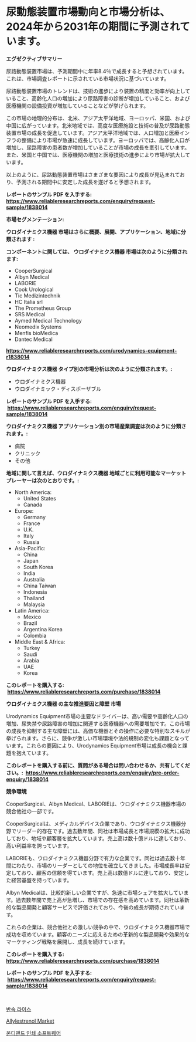<p><h1>尿動態装置市場動向と市場分析は、2024年から2031年の期間に予測されています。</h1></p><p><strong>エグゼクティブサマリー</strong></p>
<p><p>尿路動態装置市場は、予測期間中に年率8.4％で成長すると予想されています。これは、市場調査レポートに示されている市場状況に基づいています。</p><p>尿路動態装置市場のトレンドは、技術の進歩により装置の精度と効率が向上していること、高齢化人口の増加により尿路障害の診断が増加していること、および医療機関の設備投資が増加していることなどが挙げられます。</p><p>この市場の地理的分布は、北米、アジア太平洋地域、ヨーロッパ、米国、および中国に広がっています。北米地域では、高度な医療施設と技術の普及が尿路動態装置市場の成長を促進しています。アジア太平洋地域では、人口増加と医療インフラの整備により市場が急速に成長しています。ヨーロッパでは、高齢化人口が増加し、尿路障害の患者数が増加していることが市場の成長を牽引しています。また、米国と中国では、医療機関の増加と医療技術の進歩により市場が拡大しています。</p><p>以上のように、尿路動態装置市場はさまざまな要因により成長が見込まれており、予測される期間中に安定した成長を遂げると予想されます。</p></p>
<p><strong>レポートのサンプル PDF を入手する: <a href="https://www.reliableresearchreports.com/enquiry/request-sample/1838014">https://www.reliableresearchreports.com/enquiry/request-sample/1838014</a></strong></p>
<p><strong>市場セグメンテーション:</strong></p>
<p><strong> ウロダイナミクス機器 市場はさらに概要、展開、アプリケーション、地域に分類されます :</strong></p>
<p><strong>コンポーネントに関しては、 ウロダイナミクス機器 市場は次のように分類されます: &nbsp;</strong></p>
<p><ul><li>CooperSurgical</li><li>Albyn Medical</li><li>LABORIE</li><li>Cook Urological</li><li>Tic Medizintechnik</li><li>HC Italia srl</li><li>The Prometheus Group</li><li>SRS Medical</li><li>Aymed Medical Technology</li><li>Neomedix Systems</li><li>Menfis bioMedica</li><li>Dantec Medical</li></ul></p>
<p><strong><a href="https://www.reliableresearchreports.com/urodynamics-equipment-r1838014">https://www.reliableresearchreports.com/urodynamics-equipment-r1838014</a></strong></p>
<p><strong> ウロダイナミクス機器 タイプ別の市場分析は次のように分類されます。:</strong></p>
<p><ul><li>ウロダイナミクス機器</li><li>ウロダイナミック・ディスポーザブル</li></ul></p>
<p><strong>レポートのサンプル PDF を入手する: &nbsp;<a href="https://www.reliableresearchreports.com/enquiry/request-sample/1838014">https://www.reliableresearchreports.com/enquiry/request-sample/1838014</a></strong></p>
<p><strong> ウロダイナミクス機器 アプリケーション別の市場産業調査は次のように分類されます。:</strong></p>
<p><ul><li>病院</li><li>クリニック</li><li>その他</li></ul></p>
<p><strong>地域に関して言えば、ウロダイナミクス機器 地域ごとに利用可能なマーケットプレーヤーは次のとおりです。:</strong></p>
<p><ul>
    <li>
        North America:
        <ul>
            <li>United States</li>
            <li>Canada</li>
        </ul>
    </li>
    <li>
        Europe:
        <ul>
            <li>Germany</li>
            <li>France</li>
            <li>U.K.</li>
            <li>Italy</li>
            <li>Russia</li>
        </ul>
    </li>
    <li>
        Asia-Pacific:
        <ul>
            <li>China</li>
            <li>Japan</li>
            <li>South Korea</li>
            <li>India</li>
            <li>Australia</li>
            <li>China Taiwan</li>
            <li>Indonesia</li>
            <li>Thailand</li>
            <li>Malaysia</li>
        </ul>
    </li>
    <li>
        Latin America:
        <ul>
            <li>Mexico</li>
            <li>Brazil</li>
            <li>Argentina Korea</li>
            <li>Colombia</li>
        </ul>
    </li>
    <li>
        Middle East & Africa:
        <ul>
            <li>Turkey</li>
            <li>Saudi</li>
            <li>Arabia</li>
            <li>UAE</li>
            <li>Korea</li>
        </ul>
    </li>
    </ul></p>
<p><strong>このレポートを購入する: &nbsp;<a href="https://www.reliableresearchreports.com/purchase/1838014">https://www.reliableresearchreports.com/purchase/1838014</a></strong></p>
<p><strong>ウロダイナミクス機器 の主な推進要因と障壁 市場</strong></p>
<p><p>Urodynamics Equipment市場の主要なドライバーは、高い需要や高齢化人口の増加、尿失禁や尿路障害の増加に関連する医療機器への需要増加です。この市場の成長を抑制する主な障壁には、高価な機器とその操作に必要な特別なスキルが挙げられます。さらに、競争が激しい市場環境や法的規制の変化も課題となっています。これらの要因により、Urodynamics Equipment市場は成長の機会と課題を抱えています。</p></p>
<p><strong>このレポートを購入する前に、質問がある場合は問い合わせるか、共有してください。:&nbsp; <a href="https://www.reliableresearchreports.com/enquiry/pre-order-enquiry/1838014">https://www.reliableresearchreports.com/enquiry/pre-order-enquiry/1838014</a></strong></p>
<p><strong>競争環境</strong></p>
<p><p>CooperSurgical、Albyn Medical、LABORIEは、ウロダイナミクス機器市場の競合他社の一部です。 </p><p>CooperSurgicalは、メディカルデバイス企業であり、ウロダイナミクス機器分野でリーダー的存在です。過去数年間、同社は市場成長と市場規模の拡大に成功しており、地域や顧客層を拡大しています。売上高は数十億ドルに達しており、高い利益率を誇っています。</p><p>LABORIEも、ウロダイナミクス機器分野で有力な企業です。同社は過去数十年間にわたり、市場のリーダーとしての地位を確立してきました。市場成長率は安定しており、顧客の信頼を得ています。売上高は数億ドルに達しており、安定した経営基盤を持っています。</p><p>Albyn Medicalは、比較的新しい企業ですが、急速に市場シェアを拡大しています。過去数年間で売上高が急増し、市場での存在感を高めています。同社は革新的な製品開発と顧客サービスで評価されており、今後の成長が期待されています。</p><p>これらの企業は、競合他社との激しい競争の中で、ウロダイナミクス機器市場で成功を収めています。顧客のニーズに応えるための革新的な製品開発や効果的なマーケティング戦略を展開し、成長を続けています。</p></p>
<p><strong>このレポートを購入する: &nbsp; <a href="https://www.reliableresearchreports.com/purchase/1838014">https://www.reliableresearchreports.com/purchase/1838014</a></strong></p>
<p><strong>レポートのサンプル PDF を入手する: &nbsp;<a href="https://www.reliableresearchreports.com/enquiry/request-sample/1838014">https://www.reliableresearchreports.com/enquiry/request-sample/1838014</a></strong><strong></strong></p>
<p>&nbsp;</p>
<p><p><a href="https://medium.com/@darrellacocha676/%ED%8C%8C%EB%B3%B4%EC%9D%BC%EB%93%9C-%EB%9D%BC%EC%9D%B4%EC%8A%A4-%EC%8B%9C%EC%9E%A5%EC%9D%80-%EC%8B%9C%EC%9E%A5-%EC%A0%90%EC%9C%A0%EC%9C%A8-%ED%81%AC%EA%B8%B0-%EB%B0%8F-2031%EB%85%84%EA%B9%8C%EC%A7%80-%EC%98%88%EC%83%81%EB%90%9C-%EC%98%88%EC%B8%A1%EC%97%90-%EC%B4%88%EC%A0%90%EC%9D%84-%EB%A7%9E%EC%B6%94%EA%B3%A0-%EC%9E%88%EC%8A%B5%EB%8B%88%EB%8B%A4-571cc23b9297">반숙 라이스</a></p><p><a href="https://carnation-joke-41f.notion.site/Allylestrenol-Market-Offer-Valuable-Insights-into-Market-Size-Market-Share-Market-Trends-and-Proj-683cd7f9282b45fcb072a0e62acffdfb">Allylestrenol Market</a></p><p><a href="https://medium.com/@dandier2003/%EC%87%BC%ED%95%91-%EC%8A%B9%ED%99%94-sh%C5%8Dpping-seunghwa-%EC%86%8C%ED%94%84%ED%8A%B8%EC%9B%A8%EC%96%B4-%EC%8B%9C%EC%9E%A5%EC%9D%80-%EC%8B%9C%EC%9E%A5-%EC%A0%90%EC%9C%A0%EC%9C%A8-%EC%8B%9C%EC%9E%A5-%EB%8F%99%ED%96%A5-%EB%B0%8F-%EC%8B%9C%EC%9E%A5-%EC%84%B1%EC%9E%A5%EC%97%90-%EB%8C%80%ED%95%9C-%EC%A0%95%EB%B3%B4%EB%A5%BC-%EC%A0%9C%EA%B3%B5%ED%95%A9%EB%8B%88%EB%8B%A4-821d5c101cb6">온디맨드 인쇄 소프트웨어</a></p></p>